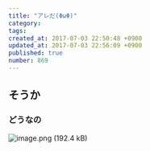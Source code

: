 ```yaml
---
title: "アレだ(ΦωΦ)"
category: 
tags: 
created_at: 2017-07-03 22:50:48 +0900
updated_at: 2017-07-03 22:56:09 +0900
published: true
number: 869
---
```


## そうか

### どうなの

![image.png (192.4 kB)](https://img.esa.io/uploads/production/attachments/3/2017/07/03/2/6651ab75-120c-41ca-adb8-b6f19feb99aa.png)

